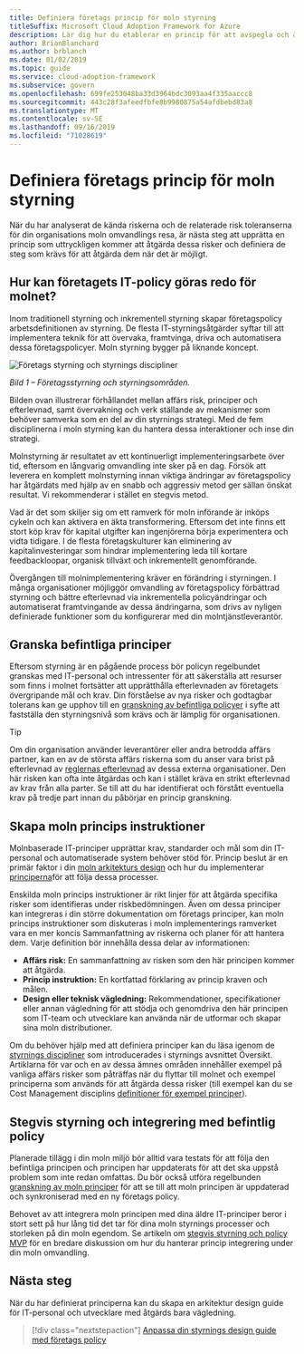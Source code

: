 ```yaml
---
title: Definiera företags princip för moln styrning
titleSuffix: Microsoft Cloud Adoption Framework for Azure
description: Lär dig hur du etablerar en princip för att avspegla och åtgärda risker.
author: BrianBlanchard
ms.author: brblanch
ms.date: 01/02/2019
ms.topic: guide
ms.service: cloud-adoption-framework
ms.subservice: govern
ms.openlocfilehash: 699fe253048ba33d3964bdc3093aa4f335aaccc8
ms.sourcegitcommit: 443c28f3afeedfbfe8b9980875a54afdbebd83a8
ms.translationtype: MT
ms.contentlocale: sv-SE
ms.lasthandoff: 09/16/2019
ms.locfileid: "71028619"
---
```

# <a name="define-corporate-policy-for-cloud-governance"></a>Definiera företags princip för moln styrning

När du har analyserat de kända riskerna och de relaterade risk toleranserna för din organisations moln omvandlings resa, är nästa steg att upprätta en princip som uttryckligen kommer att åtgärda dessa risker och definiera de steg som krävs för att åtgärda dem när det är möjligt.

<!-- markdownlint-disable MD026 -->

## <a name="how-can-corporate-it-policy-become-cloud-ready"></a>Hur kan företagets IT-policy göras redo för molnet?

Inom traditionell styrning och inkrementell styrning skapar företagspolicy arbetsdefinitionen av styrning. De flesta IT-styrningsåtgärder syftar till att implementera teknik för att övervaka, framtvinga, driva och automatisera dessa företagspolicyer. Moln styrning bygger på liknande koncept.

![Företags styrning och styrnings discipliner](../../_images/operational-transformation-govern-highres.png)

*Bild 1 – Företagsstyrning och styrningsområden.*

Bilden ovan illustrerar förhållandet mellan affärs risk, principer och efterlevnad, samt övervakning och verk ställande av mekanismer som behöver samverka som en del av din styrnings strategi. Med de fem disciplinerna i moln styrning kan du hantera dessa interaktioner och inse din strategi.

Molnstyrning är resultatet av ett kontinuerligt implementeringsarbete över tid, eftersom en långvarig omvandling inte sker på en dag. Försök att leverera en komplett molnstyrning innan viktiga ändringar av företagspolicy har åtgärdats med hjälp av en snabb och aggressiv metod ger sällan önskat resultat. Vi rekommenderar i stället en stegvis metod.

Vad är det som skiljer sig om ett ramverk för moln införande är inköps cykeln och kan aktivera en äkta transformering. Eftersom det inte finns ett stort köp krav för kapital utgifter kan ingenjörerna börja experimentera och vidta tidigare. I de flesta företagskulturer kan eliminering av kapitalinvesteringar som hindrar implementering leda till kortare feedbackloopar, organisk tillväxt och inkrementellt genomförande.

Övergången till molnimplementering kräver en förändring i styrningen. I många organisationer möjliggör omvandling av företagspolicy förbättrad styrning och bättre efterlevnad via inkrementella policyändringar och automatiserat framtvingande av dessa ändringarna, som drivs av nyligen definierade funktioner som du konfigurerar med din molntjänstleverantör.

<!-- markdownlint-enable MD026 -->

## <a name="review-existing-policies"></a>Granska befintliga principer

Eftersom styrning är en pågående process bör policyn regelbundet granskas med IT-personal och intressenter för att säkerställa att resurser som finns i molnet fortsätter att upprätthålla efterlevnaden av företagets övergripande mål och krav. Din förståelse av nya risker och godtagbar tolerans kan ge upphov till en [granskning av befintliga policyer](./cloud-policy-review.md) i syfte att fastställa den styrningsnivå som krävs och är lämplig för organisationen.

> [!TIP]
> Om din organisation använder leverantörer eller andra betrodda affärs partner, kan en av de största affärs riskerna som du anser vara brist på efterlevnad av [reglernas efterlevnad](./regulatory-compliance.md) av dessa externa organisationer. Den här risken kan ofta inte åtgärdas och kan i stället kräva en strikt efterlevnad av krav från alla parter. Se till att du har identifierat och förstått eventuella krav på tredje part innan du påbörjar en princip granskning.

## <a name="create-cloud-policy-statements"></a>Skapa moln princips instruktioner

Molnbaserade IT-principer upprättar krav, standarder och mål som din IT-personal och automatiserade system behöver stöd för. Princip beslut är en primär faktor i din [moln arkitekturs design](./governance-alignment.md) och hur du implementerar [principerna](./processes.md)för att följa dessa processer.

Enskilda moln princips instruktioner är rikt linjer för att åtgärda specifika risker som identifieras under riskbedömningen. Även om dessa principer kan integreras i din större dokumentation om företags principer, kan moln princips instruktioner som diskuteras i moln implementerings ramverket vara en mer koncis Sammanfattning av riskerna och planer för att hantera dem. Varje definition bör innehålla dessa delar av informationen:

- **Affärs risk:** En sammanfattning av risken som den här principen kommer att åtgärda.
- **Princip instruktion:** En kortfattad förklaring av princip kraven och målen.
- **Design eller teknisk vägledning:** Rekommendationer, specifikationer eller annan vägledning för att stödja och genomdriva den här principen som IT-team och utvecklare kan använda när de utformar och skapar sina moln distributioner.

Om du behöver hjälp med att definiera principer kan du läsa igenom de [styrnings discipliner](../governance-disciplines.md) som introducerades i styrnings avsnittet Översikt. Artiklarna för var och en av dessa ämnes områden innehåller exempel på vanliga affärs risker som påträffas när du flyttar till molnet och exempel principerna som används för att åtgärda dessa risker (till exempel kan du se Cost Management disciplins [definitioner för exempel principer](../cost-management/policy-statements.md)).

## <a name="incremental-governance-and-integrating-with-existing-policy"></a>Stegvis styrning och integrering med befintlig policy

Planerade tillägg i din moln miljö bör alltid vara testats för att följa den befintliga principen och principen har uppdaterats för att det ska uppstå problem som inte redan omfattas. Du bör också utföra regelbunden [granskning av moln principer](./cloud-policy-review.md) för att se till att moln principen är uppdaterad och synkroniserad med en ny företags policy.

Behovet av att integrera moln principen med dina äldre IT-principer beror i stort sett på hur lång tid det tar för dina moln styrnings processer och storleken på din moln egendom. Se artikeln om [stegvis styrning och policy MVP](./index.md) för en bredare diskussion om hur du hanterar princip integrering under din moln omvandling.

## <a name="next-steps"></a>Nästa steg

När du har definierat principerna kan du skapa en arkitektur design guide för IT-personal och utvecklare med åtgärds bara vägledning.

> [!div class="nextstepaction"]
> [Anpassa din styrnings design guide med företags policy](./governance-alignment.md)
